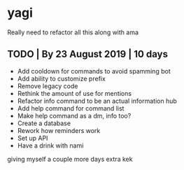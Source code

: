 # yagi

Really need to refactor all this along with ama

 TODO | By 23 August 2019 | 10 days 
 ---------------------------------
 * Add cooldown for commands to avoid spamming bot
 * Add ability to customize prefix
 * Remove legacy code
 * Rethink the amount of use for mentions
 * Refactor info command to be an actual information hub
 * Add help command for command list
 * Make help command as a dm, info too?
 * Create a database
 * Rework how reminders work
 * Set up API
 * Have a drink with nami

giving myself a couple more days extra kek
